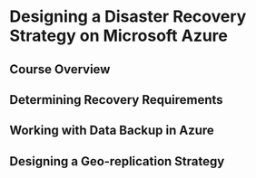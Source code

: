 # Designing a Disaster Recovery Strategy on Microsoft Azure

## Course Overview
## Determining Recovery Requirements
## Working with Data Backup in Azure
## Designing a Geo-replication Strategy